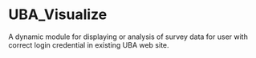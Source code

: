 # UBA_Visualize
A dynamic module for displaying or analysis of survey data for user with correct login credential in existing UBA web site.
